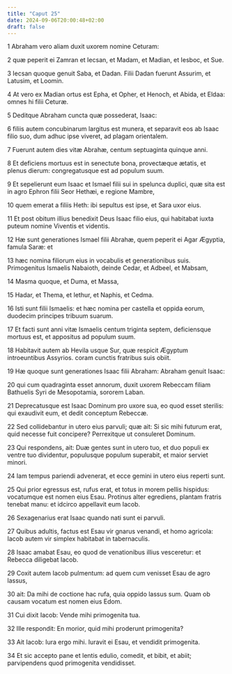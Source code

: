 ```yaml
---
title: "Caput 25"
date: 2024-09-06T20:00:48+02:00
draft: false
---
```



1 Abraham vero aliam duxit uxorem nomine Ceturam:

2 quæ peperit ei Zamran et Iecsan, et Madam, et Madian, et Iesboc, et Sue.

3 Iecsan quoque genuit Saba, et Dadan. Filii Dadan fuerunt Assurim, et Latusim, et Loomin.

4 At vero ex Madian ortus est Epha, et Opher, et Henoch, et Abida, et Eldaa: omnes hi filii Ceturæ.

5 Deditque Abraham cuncta quæ possederat, Isaac:

6 filiis autem concubinarum largitus est munera, et separavit eos ab Isaac filio suo, dum adhuc ipse viveret, ad plagam orientalem.

7 Fuerunt autem dies vitæ Abrahæ, centum septuaginta quinque anni.

8 Et deficiens mortuus est in senectute bona, provectæque ætatis, et plenus dierum: congregatusque est ad populum suum.

9 Et sepelierunt eum Isaac et Ismael filii sui in spelunca duplici, quæ sita est in agro Ephron filii Seor Hethæi, e regione Mambre,

10 quem emerat a filiis Heth: ibi sepultus est ipse, et Sara uxor eius.

11 Et post obitum illius benedixit Deus Isaac filio eius, qui habitabat iuxta puteum nomine Viventis et videntis.

12 Hæ sunt generationes Ismael filii Abrahæ, quem peperit ei Agar Ægyptia, famula Saræ: et

13 hæc nomina filiorum eius in vocabulis et generationibus suis. Primogenitus Ismaelis Nabaioth, deinde Cedar, et Adbeel, et Mabsam,

14 Masma quoque, et Duma, et Massa,

15 Hadar, et Thema, et Iethur, et Naphis, et Cedma.

16 Isti sunt filii Ismaelis: et hæc nomina per castella et oppida eorum, duodecim principes tribuum suarum.

17 Et facti sunt anni vitæ Ismaelis centum triginta septem, deficiensque mortuus est, et appositus ad populum suum.

18 Habitavit autem ab Hevila usque Sur, quæ respicit Ægyptum introeuntibus Assyrios. coram cunctis fratribus suis obiit.

19 Hæ quoque sunt generationes Isaac filii Abraham: Abraham genuit Isaac:

20 qui cum quadraginta esset annorum, duxit uxorem Rebeccam filiam Bathuelis Syri de Mesopotamia, sororem Laban.

21 Deprecatusque est Isaac Dominum pro uxore sua, eo quod esset sterilis: qui exaudivit eum, et dedit conceptum Rebeccæ.

22 Sed collidebantur in utero eius parvuli; quæ ait: Si sic mihi futurum erat, quid necesse fuit concipere? Perrexitque ut consuleret Dominum.

23 Qui respondens, ait: Duæ gentes sunt in utero tuo, et duo populi ex ventre tuo dividentur, populusque populum superabit, et maior serviet minori.

24 Iam tempus pariendi advenerat, et ecce gemini in utero eius reperti sunt.

25 Qui prior egressus est, rufus erat, et totus in morem pellis hispidus: vocatumque est nomen eius Esau. Protinus alter egrediens, plantam fratris tenebat manu: et idcirco appellavit eum Iacob.

26 Sexagenarius erat Isaac quando nati sunt ei parvuli.

27 Quibus adultis, factus est Esau vir gnarus venandi, et homo agricola: Iacob autem vir simplex habitabat in tabernaculis.

28 Isaac amabat Esau, eo quod de venationibus illius vesceretur: et Rebecca diligebat Iacob.

29 Coxit autem Iacob pulmentum: ad quem cum venisset Esau de agro lassus,

30 ait: Da mihi de coctione hac rufa, quia oppido lassus sum. Quam ob causam vocatum est nomen eius Edom.

31 Cui dixit Iacob: Vende mihi primogenita tua.

32 Ille respondit: En morior, quid mihi proderunt primogenita?

33 Ait Iacob: Iura ergo mihi. Iuravit ei Esau, et vendidit primogenita.

34 Et sic accepto pane et lentis edulio, comedit, et bibit, et abiit; parvipendens quod primogenita vendidisset.

